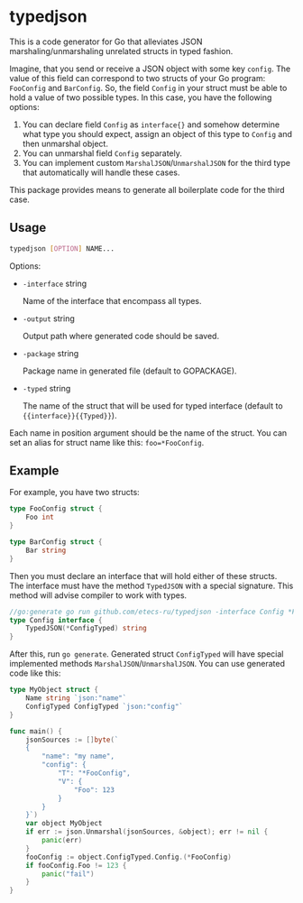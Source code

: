 # typedjson

This is a code generator for Go that alleviates JSON marshaling/unmarshaling unrelated structs in typed fashion.

Imagine, that you send or receive a JSON object with some key `config`. 
The value of this field can correspond to two structs of your Go program: `FooConfig` and `BarConfig`.
So, the field `Config` in your struct must be able to hold a value of two possible types.
In this case, you have the following options:

1. You can declare field `Config` as `interface{}` and somehow determine what type you should expect, assign an object of this type to `Config` 
and then unmarshal object.
1. You can unmarshal field `Config` separately.
1. You can implement custom `MarshalJSON`/`UnmarshalJSON` for the third type that automatically will handle these cases.

This package provides means to generate all boilerplate code for the third case.

## Usage

```sh
typedjson [OPTION] NAME...
```

Options:

* `-interface` string

	Name of the interface that encompass all types.

* `-output` string

	Output path where generated code should be saved.

* `-package` string

	Package name in generated file (default to GOPACKAGE).

* `-typed` string

	The name of the struct that will be used for typed interface (default to `{{interface}}{{Typed}}`).

Each name in position argument should be the name of the struct. 
You can set an alias for struct name like this: `foo=*FooConfig`.

## Example

For example, you have two structs:

```go
type FooConfig struct {
	Foo int
}

type BarConfig struct {
	Bar string
}
```

Then you must declare an interface that will hold either of these structs.
The interface must have the method `TypedJSON` with a special signature. 
This method will advise compiler to work with types.

```go
//go:generate go run github.com/etecs-ru/typedjson -interface Config *FooConfig *BarConfig
type Config interface {
	TypedJSON(*ConfigTyped) string
}
```

After this, run `go generate`. 
Generated struct `ConfigTyped` will have special implemented methods `MarshalJSON`/`UnmarshalJSON`.
You can use generated code like this:

```go
type MyObject struct {
	Name string `json:"name"`
	ConfigTyped ConfigTyped `json:"config"`
}

func main() {
	jsonSources := []byte(`
	{
		"name": "my name",
		"config": {
			"T": "*FooConfig",
			"V": {
				"Foo": 123
			}
		}
	}`)
	var object MyObject
	if err := json.Unmarshal(jsonSources, &object); err != nil {
		panic(err)
	}
	fooConfig := object.ConfigTyped.Config.(*FooConfig)
	if fooConfig.Foo != 123 {
		panic("fail")
	}
}
```
